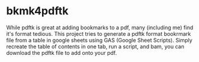 # bkmk4pdftk
While pdftk is great at adding bookmarks to a pdf, many (including me) find it's format tedious. This project tries to generate a pdftk format bookrmark file from a table in google sheets using GAS (Google Sheet Scripts). Simply recreate the table of contents in one tab, run a script, and bam, you can download the pdftk file to add onto your pdf. 

